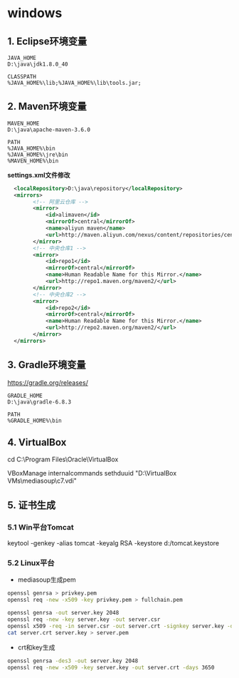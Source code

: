 # windows

## 1. Eclipse环境变量

```
JAVA_HOME
D:\java\jdk1.8.0_40

CLASSPATH
%JAVA_HOME%\lib;%JAVA_HOME%\lib\tools.jar;
```

## 2. Maven环境变量

```
MAVEN_HOME
D:\java\apache-maven-3.6.0

PATH
%JAVA_HOME%\bin
%JAVA_HOME%\jre\bin
%MAVEN_HOME%\bin
```

**settings.xml文件修改**

```xml
  <localRepository>D:\java\repository</localRepository>
  <mirrors>
        <!-- 阿里云仓库 -->
        <mirror>
            <id>alimaven</id>
            <mirrorOf>central</mirrorOf>
            <name>aliyun maven</name>
            <url>http://maven.aliyun.com/nexus/content/repositories/central/</url>
        </mirror>
        <!-- 中央仓库1 -->
        <mirror>
            <id>repo1</id>
            <mirrorOf>central</mirrorOf>
            <name>Human Readable Name for this Mirror.</name>
            <url>http://repo1.maven.org/maven2/</url>
        </mirror>
        <!-- 中央仓库2 -->
        <mirror>
            <id>repo2</id>
            <mirrorOf>central</mirrorOf>
            <name>Human Readable Name for this Mirror.</name>
            <url>http://repo2.maven.org/maven2/</url>
        </mirror>
  </mirrors>
```

## 3. Gradle环境变量

https://gradle.org/releases/

```
GRADLE_HOME
D:\java\gradle-6.8.3

PATH
%GRADLE_HOME%\bin

```


## 4. VirtualBox

cd C:\Program Files\Oracle\VirtualBox

VBoxManage internalcommands sethduuid "D:\VirtualBox VMs\mediasoup\c7.vdi"

## 5. 证书生成

### 5.1 Win平台Tomcat

keytool -genkey -alias tomcat -keyalg RSA -keystore d:/tomcat.keystore

### 5.2 Linux平台


- mediasoup生成pem

```bash
openssl genrsa > privkey.pem
openssl req -new -x509 -key privkey.pem > fullchain.pem

openssl genrsa -out server.key 2048
openssl req -new -key server.key -out server.csr
openssl x509 -req -in server.csr -out server.crt -signkey server.key -days 3650
cat server.crt server.key > server.pem

```

- crt和key生成

```bash
openssl genrsa -des3 -out server.key 2048
openssl req -new -x509 -key server.key -out server.crt -days 3650
```